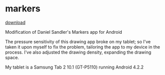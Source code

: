 # markers
[download](https://github.com/metasophiea/markers/blob/master/markers.apk?raw=true)

Modification of Daniel Sandler's Markers app for Android

The pressure sensitivity of this drawing app broke on my tablet; so I've taken it upon myself to fix the problem, tailoring the app to my device in the process.
I've also adjusted the drawing density, expanding the drawing space.

My tablet is a Samsung Tab 2 10.1 (GT-P5110) running Android 4.2.2

